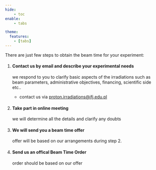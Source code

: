 ```yaml
---
hide:
    - toc
enable:
    - tabs

theme:
  features:
    - [tabs]
---
```


There are just few steps to obtain the beam time for your experiment:

1. #### Contact us by email and describe your experimental needs

     we respond to you to clarify basic aspects of the irradiations such as beam parameters, administrative objectives, financing, scientific side etc..
     
    - contact us via proton.irradiations@ifj.edu.pl


2. #### Take part in online meeting

    we will determine all the details and clarify any doubts

3. #### We will send you a beam time offer

    offer will be based on our arrangements during step 2. 

4. #### Send us an offical Beam Time Order

    order should be based on our offer

